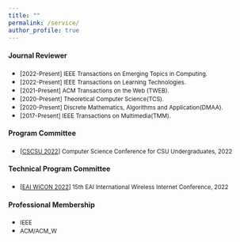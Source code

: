 ```yaml
---
title: ""
permalink: /service/
author_profile: true
---
```

#### Journal Reviewer
<!-- * [2021-Present] Reviewer for the Journal ACM Transactions on Social Computing(TSC).-->
* <small>[2022-Present] IEEE Transactions on Emerging Topics in Computing.</small>
* <small>[2022-Present] IEEE Transactions on Learning Technologies.</small>
* <small>[2021-Present] ACM Transactions on the Web (TWEB).</small>
* <small>[2020-Present] Theoretical Computer Science(TCS).</small>
* <small>[2020-Present] Discrete Mathematics, Algorithms and Application(DMAA).</small>
* <small>[2017-Present] IEEE Transactions on Multimedia(TMM).</small>

#### Program Committee
* <small>[[CSCSU 2022](https://cscsu-conference.github.io/)] Computer Science Conference for CSU Undergraduates, 2022</small>

#### Technical Program Committee
* <small>[[EAI WiCON 2022](https://wicon.eai-conferences.org/2022/)] 15th EAI International Wireless Internet Conference, 2022</small>

#### Professional Membership
  * <small>IEEE</small>
  * <small>ACM/ACM_W</small>
